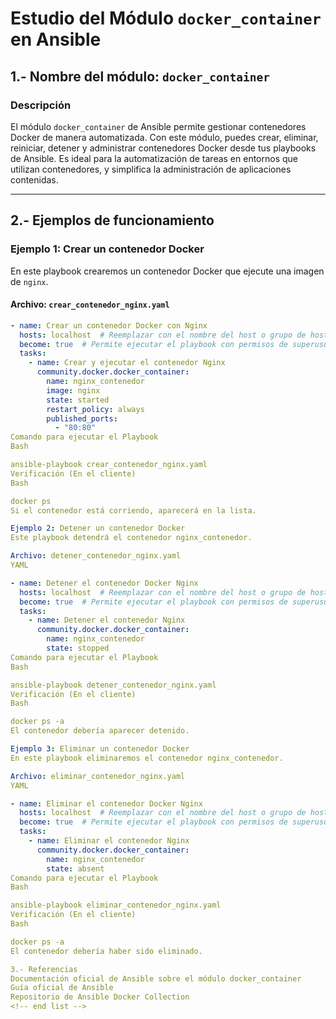 # Estudio del Módulo `docker_container` en Ansible

## 1.- Nombre del módulo: `docker_container`

### Descripción

El módulo `docker_container` de Ansible permite gestionar contenedores Docker de manera automatizada. Con este módulo, puedes crear, eliminar, reiniciar, detener y administrar contenedores Docker desde tus playbooks de Ansible. Es ideal para la automatización de tareas en entornos que utilizan contenedores, y simplifica la administración de aplicaciones contenidas.

---

## 2.- Ejemplos de funcionamiento

### Ejemplo 1: Crear un contenedor Docker

En este playbook crearemos un contenedor Docker que ejecute una imagen de `nginx`.

#### Archivo: `crear_contenedor_nginx.yaml`

```yaml
- name: Crear un contenedor Docker con Nginx
  hosts: localhost  # Reemplazar con el nombre del host o grupo de hosts
  become: true  # Permite ejecutar el playbook con permisos de superusuario
  tasks:
    - name: Crear y ejecutar el contenedor Nginx
      community.docker.docker_container:
        name: nginx_contenedor
        image: nginx
        state: started
        restart_policy: always
        published_ports:
          - "80:80"
Comando para ejecutar el Playbook
Bash

ansible-playbook crear_contenedor_nginx.yaml
Verificación (En el cliente)
Bash

docker ps
Si el contenedor está corriendo, aparecerá en la lista.

Ejemplo 2: Detener un contenedor Docker
Este playbook detendrá el contenedor nginx_contenedor.

Archivo: detener_contenedor_nginx.yaml
YAML

- name: Detener el contenedor Docker Nginx
  hosts: localhost  # Reemplazar con el nombre del host o grupo de hosts
  become: true  # Permite ejecutar el playbook con permisos de superusuario
  tasks:
    - name: Detener el contenedor Nginx
      community.docker.docker_container:
        name: nginx_contenedor
        state: stopped
Comando para ejecutar el Playbook
Bash

ansible-playbook detener_contenedor_nginx.yaml
Verificación (En el cliente)
Bash

docker ps -a
El contenedor debería aparecer detenido.

Ejemplo 3: Eliminar un contenedor Docker
En este playbook eliminaremos el contenedor nginx_contenedor.

Archivo: eliminar_contenedor_nginx.yaml
YAML

- name: Eliminar el contenedor Docker Nginx
  hosts: localhost  # Reemplazar con el nombre del host o grupo de hosts
  become: true  # Permite ejecutar el playbook con permisos de superusuario
  tasks:
    - name: Eliminar el contenedor Nginx
      community.docker.docker_container:
        name: nginx_contenedor
        state: absent
Comando para ejecutar el Playbook
Bash

ansible-playbook eliminar_contenedor_nginx.yaml
Verificación (En el cliente)
Bash

docker ps -a
El contenedor debería haber sido eliminado.

3.- Referencias
Documentación oficial de Ansible sobre el módulo docker_container
Guía oficial de Ansible
Repositorio de Ansible Docker Collection
<!-- end list -->
